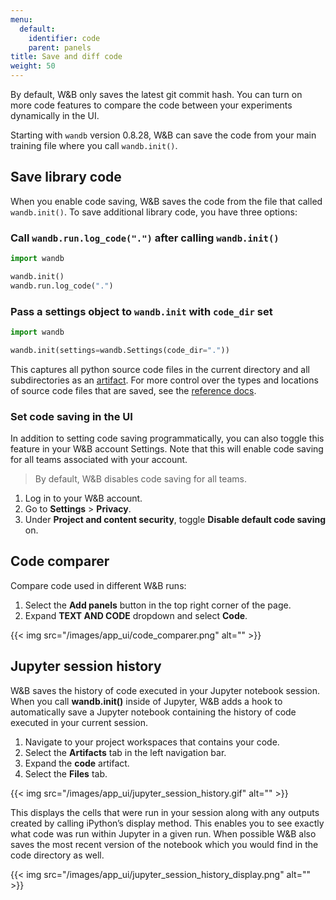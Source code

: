 ```yaml
---
menu:
  default:
    identifier: code
    parent: panels
title: Save and diff code
weight: 50
---
```


By default, W&B only saves the latest git commit hash. You can turn on more code features to compare the code between your experiments dynamically in the UI.

Starting with `wandb` version 0.8.28, W&B can save the code from your main training file where you call `wandb.init()`. 

## Save library code

When you enable code saving, W&B saves the code from the file that called `wandb.init()`. To save additional library code, you have three options:

### Call `wandb.run.log_code(".")` after calling `wandb.init()`

```python
import wandb

wandb.init()
wandb.run.log_code(".")
```

### Pass a settings object to `wandb.init` with `code_dir` set

```python
import wandb

wandb.init(settings=wandb.Settings(code_dir="."))
```

This captures all python source code files in the current directory and all subdirectories as an [artifact](../../../../ref/python/artifact.md). For more control over the types and locations of source code files that are saved, see the [reference docs](../../../../ref/python/run.md#log_code).

### Set code saving in the UI

In addition to setting code saving programmatically, you can also toggle this feature in your W&B account Settings. Note that this will enable code saving for all teams associated with your account.

> By default, W&B disables code saving for all teams.

1. Log in to your W&B account.
2. Go to **Settings** > **Privacy**.
3. Under **Project and content security**, toggle **Disable default code saving** on. 

## Code comparer
Compare code used in different W&B runs:

1. Select the **Add panels** button in the top right corner of the page.
2. Expand **TEXT AND CODE** dropdown and select **Code**.


{{< img src="/images/app_ui/code_comparer.png" alt="" >}}

## Jupyter session history

W&B saves the history of code executed in your Jupyter notebook session. When you call **wandb.init()** inside of Jupyter, W&B adds a hook to automatically save a Jupyter notebook containing the history of code executed in your current session. 


1. Navigate to your project workspaces that contains your code.
2. Select the **Artifacts** tab in the left navigation bar.
3. Expand the **code** artifact.
4. Select the **Files** tab.

{{< img src="/images/app_ui/jupyter_session_history.gif" alt="" >}}

This displays the cells that were run in your session along with any outputs created by calling iPython’s display method. This enables you to see exactly what code was run within Jupyter in a given run. When possible W&B also saves the most recent version of the notebook which you would find in the code directory as well.

{{< img src="/images/app_ui/jupyter_session_history_display.png" alt="" >}}